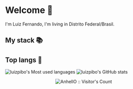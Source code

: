 # Welcome 🧐

I'm Luiz Fernando, I'm living in Distrito Federal/Brasil.

## My stack 📚

## Top langs 👅


![luizpibo's Most used languages](https://github-readme-stats.vercel.app/api/top-langs/?username=luizpibo&langs_count=8&theme=radical&layout=compact)
![luizpibo's GitHub stats](https://github-readme-stats.vercel.app/api?username=luizpibo&show_icons=true&theme=radical)

<p align="center"><img src="https://profile-counter.glitch.me/{luizpibo}/count.svg" alt="AnhellO :: Visitor's Count" /></p>
